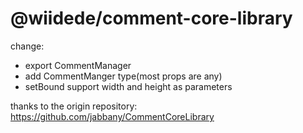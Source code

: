 # @wiidede/comment-core-library

change:

- export CommentManager
- add CommentManger type(most props are any)
- setBound support width and height as parameters

thanks to the origin repository: <https://github.com/jabbany/CommentCoreLibrary>
